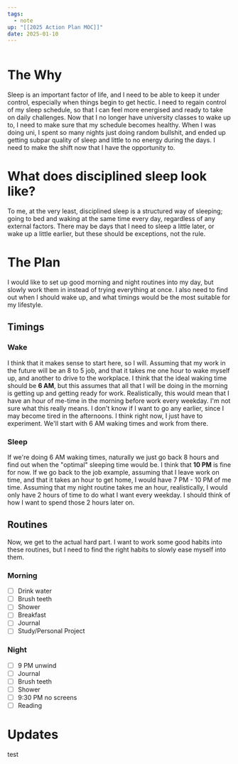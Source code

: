 ```yaml
---
tags:
  - note
up: "[[2025 Action Plan MOC]]"
date: 2025-01-10
---
```

```table-of-contents
```
# The Why
Sleep is an important factor of life, and I need to be able to keep it under control, especially when things begin to get hectic. I need to regain control of my sleep schedule, so that I can feel more energised and ready to take on daily challenges. Now that I no longer have university classes to wake up to, I need to make sure that my schedule becomes healthy. When I was doing uni, I spent so many nights just doing random bullshit, and ended up getting subpar quality of sleep and little to no energy during the days. I need to make the shift now that I have the opportunity to.
# What does disciplined sleep look like?
To me, at the very least, disciplined sleep is a structured way of sleeping; going to bed and waking at the same time every day, regardless of any external factors. There may be days that I need to sleep a little later, or wake up a little earlier, but these should be exceptions, not the rule.
# The Plan
I would like to set up good morning and night routines into my day, but slowly work them in instead of trying everything at once. I also need to find out when I should wake up, and what timings would be the most suitable for my lifestyle.
## Timings
### Wake
I think that it makes sense to start here, so I will. Assuming that my work in the future will be an 8 to 5 job, and that it takes me one hour to wake myself up, and another to drive to the workplace. I think that the ideal waking time should be **6 AM**, but this assumes that all that I will be doing in the morning is getting up and getting ready for work. Realistically, this would mean that I have an hour of me-time in the morning before work every weekday. I'm not sure what this really means.
I don't know if I want to go any earlier, since I may become tired in the afternoons. I think right now, I just have to experiment. We'll start with 6 AM waking times and work from there.
### Sleep
If we're doing 6 AM waking times, naturally we just go back 8 hours and find out when the "optimal" sleeping time would be. I think that **10 PM** is fine for now. If we go back to the job example, assuming that I leave work on time, and that it takes an hour to get home, I would have 7 PM - 10 PM of me time. Assuming that my night routine takes me an hour, realistically, I would only have 2 hours of time to do what I want every weekday.
I should think of how I want to spend those 2 hours later on.
## Routines
Now, we get to the actual hard part. I want to work some good habits into these routines, but I need to find the right habits to slowly ease myself into them.
### Morning
- [ ] Drink water
- [ ] Brush teeth
- [ ] Shower
- [ ] Breakfast
- [ ] Journal
- [ ] Study/Personal Project
### Night
- [ ] 9 PM unwind
- [ ] Journal
- [ ] Brush teeth
- [ ] Shower
- [ ] 9:30 PM no screens
- [ ] Reading
# Updates
test